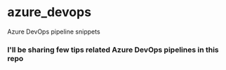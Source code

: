 # azure_devops
Azure DevOps pipeline snippets

### I'll be sharing few tips related Azure DevOps pipelines in this repo
